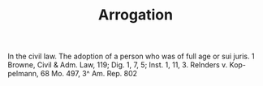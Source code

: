 ---
title: Arrogation
letter: A
permalink: "/definitions/arrogation.html"
body: In the civil law. The adoption of a person who was of full age or sui juris.
  1 Browne, Civil & Adm. Law, 119; Dig. 1, 7, 5; Inst. 1, 11, 3. Relnders v. Kop-pelmann,
  68 Mo. 497, 3^ Am. Rep. 802
published_at: '2018-07-07'
layout: post
---